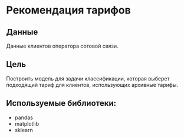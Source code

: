 # Рекомендация тарифов

## Данные
Данные клиентов оператора сотовой связи.

## Цель

Построить модель для задачи классификации, которая выберет подходящий тариф для клиентов, использующих архивные тарифы.


## Используемые библиотеки:

- pandas
- matplotlib
- sklearn